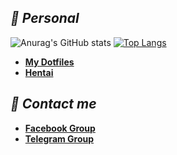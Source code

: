  ## ***📂 Personal***
 ![Anurag's GitHub stats](https://github-readme-stats.vercel.app/api?username=HBlanqueto) [![Top Langs](https://github-readme-stats.vercel.app/api/top-langs/?username=HBlanqueto)](https://github.com/anuraghazra/github-readme-stats)


- **[My Dotfiles](https://github.com/Hblanqueto/The-Sensuals-Dotfiles)**
- **[Hentai](https://www.youtube.com/watch?v=WQRObrOqXho)**

## ***👥 Contact me***
- **[Facebook Group](https://www.facebook.com/groups/3401196263237743)**
- **[Telegram Group](https://t.me/XUnixCommunity)**

